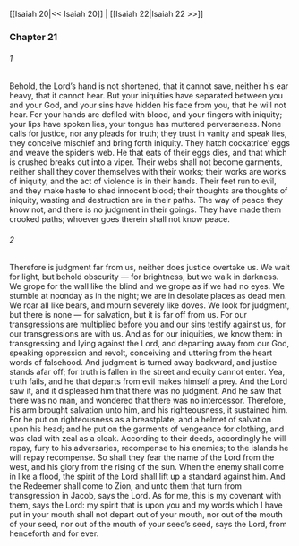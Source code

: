 [[Isaiah 20|<< Isaiah 20]]  |  [[Isaiah 22|Isaiah 22 >>]]

### Chapter 21
###### 1
Behold, the Lord’s hand is not shortened, that it cannot save, neither his ear heavy, that it cannot hear. But your iniquities have separated between you and your God, and your sins have hidden his face from you, that he will not hear. For your hands are defiled with blood, and your fingers with iniquity; your lips have spoken lies, your tongue has muttered perverseness. None calls for justice, nor any pleads for truth; they trust in vanity and speak lies, they conceive mischief and bring forth iniquity. They hatch cockatrice’ eggs and weave the spider’s web. He that eats of their eggs dies, and that which is crushed breaks out into a viper. Their webs shall not become garments, neither shall they cover themselves with their works; their works are works of iniquity, and the act of violence is in their hands. Their feet run to evil, and they make haste to shed innocent blood; their thoughts are thoughts of iniquity, wasting and destruction are in their paths. The way of peace they know not, and there is no judgment in their goings. They have made them crooked paths; whoever goes therein shall not know peace.

###### 2
Therefore is judgment far from us, neither does justice overtake us. We wait for light, but behold obscurity — for brightness, but we walk in darkness. We grope for the wall like the blind and we grope as if we had no eyes. We stumble at noonday as in the night; we are in desolate places as dead men. We roar all like bears, and mourn severely like doves. We look for judgment, but there is none — for salvation, but it is far off from us. For our transgressions are multiplied before you and our sins testify against us, for our transgressions are with us. And as for our iniquities, we know them: in transgressing and lying against the Lord, and departing away from our God, speaking oppression and revolt, conceiving and uttering from the heart words of falsehood. And judgment is turned away backward, and justice stands afar off; for truth is fallen in the street and equity cannot enter. Yea, truth fails, and he that departs from evil makes himself a prey. And the Lord saw it, and it displeased him that there was no judgment. And he saw that there was no man, and wondered that there was no intercessor. Therefore, his arm brought salvation unto him, and his righteousness, it sustained him. For he put on righteousness as a breastplate, and a helmet of salvation upon his head; and he put on the garments of vengeance for clothing, and was clad with zeal as a cloak. According to their deeds, accordingly he will repay, fury to his adversaries, recompense to his enemies; to the islands he will repay recompense. So shall they fear the name of the Lord from the west, and his glory from the rising of the sun. When the enemy shall come in like a flood, the spirit of the Lord shall lift up a standard against him. And the Redeemer shall come to Zion, and unto them that turn from transgression in Jacob, says the Lord. As for me, this is my covenant with them, says the Lord: my spirit that is upon you and my words which I have put in your mouth shall not depart out of your mouth, nor out of the mouth of your seed, nor out of the mouth of your seed’s seed, says the Lord, from henceforth and for ever.